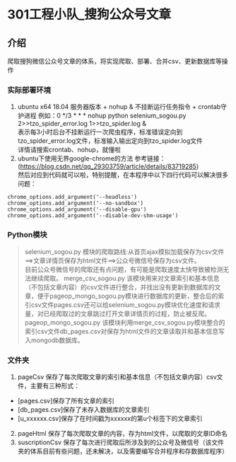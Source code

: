 # 301工程小队_搜狗公众号文章

## 介绍
爬取搜狗微信公众号文章的体系，将实现爬取、部署、合并csv、更新数据库等操作
### 实际部署环境
1. ubuntu x64 18.04 服务器版本 + nohup & 不挂断运行任务指令 + crontab守护进程
例如：0 */3 * * * nohup python selenium_sogou.py 2>>tzo_spider_error.log 1>>tzo_spider.log &  
表示每3小时后台不挂断运行一次爬虫程序，标准错误定向到tzo_spider_error.log文件，标准输入输出定向到tzo_spider.log文件  
详情请搜索crontab、nohup，就懂啦
2. ubuntu下使用无界google-chrome的方法
参考链接：(https://blog.csdn.net/qq_29303759/article/details/83719285)  
然后对应到代码就可以啦，特别提醒，在本程序中以下四行代码可以解决很多问题：
```
chrome_options.add_argument('--headless')
chrome_options.add_argument('--no-sandbox')
chrome_options.add_argument('--disable-gpu')
chrome_options.add_argument('--disable-dev-shm-usage')
```
### Python模块
>selenium_sogou.py
模块的爬取路线:从首页ajax模拟加载保存为csv文件==>文章详情页保存为html文件==>公众号微信号保存为csv文件。  
目前公众号微信号的爬取还有点问题，有可能是爬取速度太快导致被检测无法继续爬取。
>merge_csv_sogou.py
该模块用来对文章索引和基本信息（不包括文章内容）的csv文件进行整合，并找出没有更新到数据库的文章，便于pageop_mongo_sogou.py模块进行数据库的更新，整合后的索引csv文件pages.csv还可以给selenium_sogou.py模块优化速度和请求量，对已经爬取过的文章跳过打开文章详情页的过程，防止被反爬。
>pageop_mongo_sogou.py
该模块利用merge_csv_sogou.py模块整合的索引csv文件db_pages.csv对保存为html文件的文章读取并和基本信息写入mongodb数据库。
### 文件夹
1. pageCsv
保存了每次爬取文章的索引和基本信息（不包括文章内容）csv文件，主要有三种形式：  
+ [pages.csv]保存了所有文章的索引
+ [db_pages.csv]保存了未存入数据库的文章索引
+ [u_xxxxxx.csv]保存了在时间戳为xxxxxx的第u个标签下的文章索引
2. pageHtml
保存了每次爬取文章的内容，存为html文件，以爬取的文章ID命名
3. suscriptionCsv
保存了每次进行爬取后所涉及到的公众号及微信号（该文件夹的体系目前有些问题，还未解决，以及需要编写合并程序和存数据库程序）
